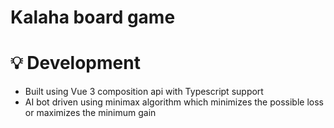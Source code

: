 # Kalaha board game

# 💡 Development
 * Built using Vue 3 composition api with Typescript support
 * AI bot driven using minimax algorithm which minimizes the possible loss or maximizes the minimum gain
